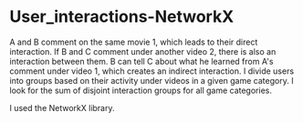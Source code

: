 # User_interactions-NetworkX

A and B comment on the same movie 1, which leads to their direct interaction. 
If B and C comment under another video 2, there is also an interaction between them. 
B can tell C about what he learned from A's comment under video 1, which creates an indirect interaction. 
I divide users into groups based on their activity under videos in a given game category. 
I look for the sum of disjoint interaction groups for all game categories.

I used the NetworkX library.
